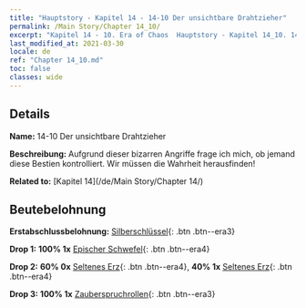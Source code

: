 ```yaml
---
title: "Hauptstory - Kapitel 14 - 14-10 Der unsichtbare Drahtzieher"
permalink: /Main Story/Chapter 14_10/
excerpt: "Kapitel 14 - 10. Era of Chaos  Hauptstory - Kapitel 14_10. 14-10 Der unsichtbare Drahtzieher"
last_modified_at: 2021-03-30
locale: de
ref: "Chapter 14_10.md"
toc: false
classes: wide
---
```


## Details

 **Name:** 14-10 Der unsichtbare Drahtzieher

 **Beschreibung:** Aufgrund dieser bizarren Angriffe frage ich mich, ob jemand diese Bestien kontrolliert. Wir müssen die Wahrheit herausfinden!

 **Related to:** [Kapitel 14](/de/Main Story/Chapter 14/)

## Beutebelohnung

 **Erstabschlussbelohnung:** [Silberschlüssel](/de/Items/con_693/){: .btn .btn--era3}

 **Drop 1:** **100% 1x** [Epischer Schwefel](/de/Items/mat_50/){: .btn .btn--era4}

 **Drop 2:** **60% 0x** [Seltenes Erz](/de/Items/mat_40/){: .btn .btn--era4}, **40% 1x** [Seltenes Erz](/de/Items/mat_40/){: .btn .btn--era4}

 **Drop 3:** **100% 1x** [Zauberspruchrollen](/de/Items/con_694/){: .btn .btn--era3}

